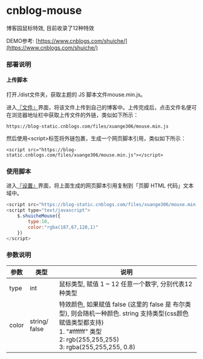 # cnblog-mouse

博客园鼠标特效, 目前收录了12种特效

DEMO参考: [https://www.cnblogs.com/shuiche/](https://www.cnblogs.com/shuiche/)


### 部署说明
#### 上传脚本
打开./dist文件夹，获取主题的 JS 脚本文件mouse.min.js。

进入[『文件』](https://i.cnblogs.com/Files.aspx)界面，将该文件上传到自己的博客中。上传完成后，点击文件名便可在浏览器地址栏中获取上传文件的外链，类似如下所示：

    https://blog-static.cnblogs.com/files/xuange306/mouse.min.js
    
然后使用\<script>标签将外链包裹，生成一个网页脚本引用，类似如下所示：
```
<script src="https://blog-static.cnblogs.com/files/xuange306/mouse.min.js"></script>
```

### 使用脚本
进入[『设置』](https://i.cnblogs.com/Configure.aspx)界面，将上面生成的网页脚本引用复制到「页脚 HTML 代码」文本域中。

```js
<script src="https://blog-static.cnblogs.com/files/xuange306/mouse.min.js"></script>
<script type="text/javascript">
    $.shuicheMouse({
        type:10, 
        color:"rgba(187,67,128,1)"
    })
</script>
```
### 参数说明
|参数|类型|说明|
|---|---|---|
|type| int | 鼠标类型, 赋值 1 ~ 12 任意一个数字, 分别代表12种类型 |
|color| string/ false | 特效颜色, 如果赋值 false (这里的 false 是 布尔类型), 则会随机一种颜色. string 支持类型(css颜色赋值类型都支持)<br> 1. "#ffffff" 类型 <br> 2: rgb(255,255,255) <br> 3: rgba(255,255,255, 0.8)|


